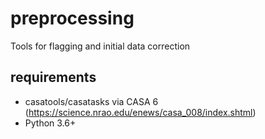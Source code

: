 # preprocessing
Tools for flagging and initial data correction

## requirements
* casatools/casatasks via CASA 6 (https://science.nrao.edu/enews/casa_008/index.shtml)
* Python 3.6+
